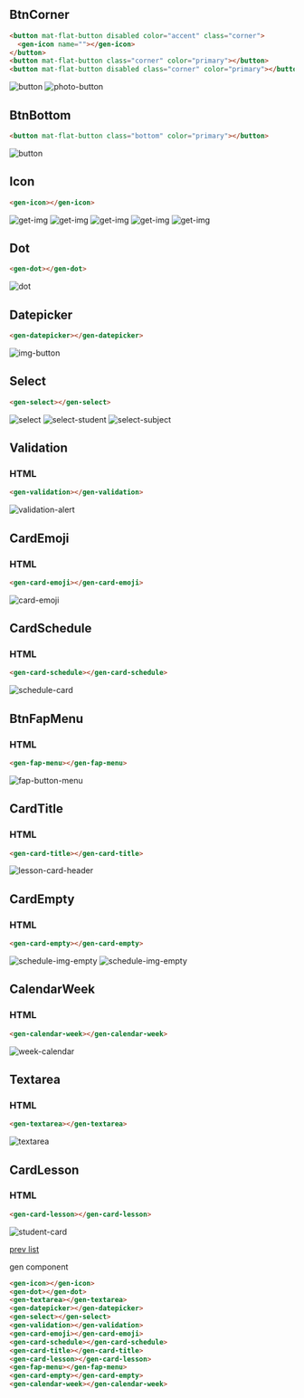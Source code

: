 ## BtnCorner
```html
<button mat-flat-button disabled color="accent" class="corner">
  <gen-icon name=""></gen-icon>
</button>
<button mat-flat-button class="corner" color="primary"></button>
<button mat-flat-button disabled class="corner" color="primary"></button>
```
![button](./demo/my-components/button2.png)
![photo-button](./demo/my-components/photo-button.png)

## BtnBottom
```html
<button mat-flat-button class="bottom" color="primary"></button>
```
![button](./demo/my-components/button.png)

## Icon
```html
<gen-icon></gen-icon>
```
![get-img](./demo/my-components/get-img.png)
![get-img](./demo/my-components/get-img2.png)
![get-img](./demo/my-components/get-img-3.png)
![get-img](./demo/my-components/get-img-4.png)
![get-img](./demo/my-components/get-img-5.png)

## Dot
```html
<gen-dot></gen-dot>
```
![dot](./demo/my-components/dot.png)

## Datepicker
```html
<gen-datepicker></gen-datepicker>
```
![img-button](./demo/my-components/InputBd.png)

## Select
```html
<gen-select></gen-select>
```
![select](./demo/my-components/select.png)
![select-student](./demo/my-components/select-student.png)
![select-subject](./demo/my-components/select-subject.png)


## Validation
### HTML
```html
<gen-validation></gen-validation>
```
![validation-alert](./demo/my-components/validation-alert.png)

## CardEmoji
### HTML
```html
<gen-card-emoji></gen-card-emoji>
```
![card-emoji](./demo/my-components/emoji-feedback.png)

## CardSchedule
### HTML
```html
<gen-card-schedule></gen-card-schedule>
```
![schedule-card](./demo/my-components/schedule-card.png)

## BtnFapMenu
### HTML
```html
<gen-fap-menu></gen-fap-menu>
```
![fap-button-menu](./demo/my-components/fap-button-menu.png)

## CardTitle
### HTML
```html
<gen-card-title></gen-card-title>
```
![lesson-card-header](./demo/my-components/lesson-card-header.png)

## CardEmpty
### HTML
```html
<gen-card-empty></gen-card-empty>
```
![schedule-img-empty](./demo/my-components/schedule-img-empty.png)
![schedule-img-empty](./demo/my-components/schedule-img-empty-2.png)

## CalendarWeek
### HTML
```html
<gen-calendar-week></gen-calendar-week>
```
![week-calendar](./demo/my-components/week-calendar.png)

## Textarea
### HTML
```html
<gen-textarea></gen-textarea>
```
![textarea](./demo/my-components/textarea.png)

## CardLesson
### HTML
```html
<gen-card-lesson></gen-card-lesson>
```
![student-card](./demo/my-components/student-card.png)

[prev list](https://github.com/DmitryRoar/components-for-project/blob/master/COMPONENTS.md)

gen component
```html
<gen-icon></gen-icon>
<gen-dot></gen-dot>
<gen-textarea></gen-textarea>
<gen-datepicker></gen-datepicker>
<gen-select></gen-select>
<gen-validation></gen-validation>
<gen-card-emoji></gen-card-emoji>
<gen-card-schedule></gen-card-schedule>
<gen-card-title></gen-card-title>
<gen-card-lesson></gen-card-lesson>
<gen-fap-menu></gen-fap-menu>
<gen-card-empty></gen-card-empty>
<gen-calendar-week></gen-calendar-week>
```
